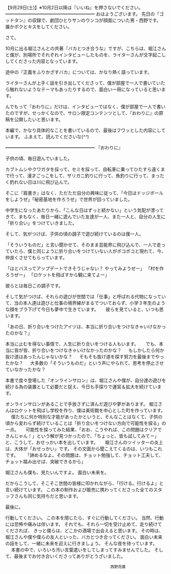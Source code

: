 【9月29日(土)】※10月2日以降は『いいね』を押さないでください。
━━━━━━━━━━━━━━━━━━━━
おはようございます。
先日の『ゴッドタン』の収録で、劇団ひとりサンのウンコが顔面についた男・西野です。
誰かボクとキスをしてください。

さて。

10月に出る堀江さんとの共著『バカとつき合うな』ですが、こちらは、堀江さんと僕が、別場所でそれぞれインタビューしたものを、ライターさんが文字起こししてくださった内容となっています。

途中の『正義をふりかざすバカ』については、かなり熱く語っています。

ライターさんが上手く話を引き出してくださって、僕が部屋で一人で書いていたら触れないようなテーマもあったりするので、面白い一冊になっていると思います。

んでもって『おわりに』だけは、インタビューではなく、僕が部屋で一人で書いたのですが、せっかくなので、サロン限定コンテンツとして、『おわりに』の原稿を公開したいと思います。

本編で、かなり具体的なことを書いているので、最後はフワッとした内容にしています。
ふまえて、読んでくださいな(*^^*)

━━━━━━━━━━━━━━━━━━━━
『おわりに』

子供の頃、毎日遊んでいました。

カブトムシやクワガタを採って、セミを採って、自転車に乗ってひたすら遠くまで行って、漫才ごっこをして、ザリガニ釣りに行って、魚釣りに行って、まったく釣れない日は川に飛び込んで。

そこに『肩書き』はなく、ただただ自分の興味に従って、「今日はドッジボールをしようぜ」「秘密基地を作ろうぜ」で世界が回っていました。

中学生になったあたりから、「こんな日はずっと続かない」という気配が漂ってきて、まもなく、毎日一緒に遊んでいた友達が一人、また一人と、自分の人生に「折り合い」をつけていきました。

そして、気がつけば、子供の頃の調子で遊び続けているのは僕一人。

 「そういうものだ」と言い聞かせて、そのまま芸能界に飛び込んで、一人で走っていたら、僕と同じように折り合いをつけていない人がポコポコと現れて、今、仲良くさせてもらっています。

「はとバスってアップデートできそうじゃない？ やってみようぜー」
「村を作ろうぜー」
「ロケットを飛ばすから観に来てよー」

彼らとは毎日この調子です。

 そして気がつけば、それらの遊びが世間では「仕事」と呼ばれる代物になっていて、当の本人達は遊びと仕事の境界線がまるでついておらず、小学３年生のような顔をブラ下げて今日も夢中で生きています。
　
彼らを見ていると、いつも思います。

「あの日、折り合いをつけたアイツは、本当に折り合いをつけなきゃいけなかったのかな？」

本当に止むを得ない事情で、人生に折り合いをつける人もいます。
　
でも、本当に皆が皆、折り合いをつけなきゃいけなかったのかな？
　
もしかしたら何か抜け道はあったんじゃないかな？
　
そもそも抜け道を探す努力を最後までやったかな？
　
大多数の「そういうものだ」という声にやられて、思考を停止させていなかったかな？


本書で度々登場した『オンラインサロン』は、堀江さんや僕が、自分達の遊びを続ける為の装置として必要だと捉え、今日も手探りで運営＆拡大を続けています。

オンラインサロンがあることで手放さずに済んだ遊びや夢があります。
堀江さんはロケットを飛ばし学校を作り、僕は美術館を中心とした町を作っています。
 　
僕たちに何か特別な才能があったかというと、そんなことはなくて、子供の頃から変わらず続けていることは「折り合いをつけない方向で可能性を探る」の一点。
　
 可能性を探ってみた結果、「おお、こうやれば、この問題はクリアできんじゃん！」という解が見つかったので、「ちょっと、皆も試してみてー」と、こうして、おせっかい本を出しています。
 　
堀江さんのツイッターの炎上は、大体が「おせっかい」です。
その文面から聞こえてくるのは、いつもこれです。
　
「諦めるなよ。その問題は、チョット勉強して、チョット工夫して、チョット踏み出せば、突破できるから」

堀江さんも僕も、見たいんですよ。
面白い未来を。

だからこうして、そこそこ世間の皆様に叩かれながら、「行ける。行けるよ」と言い続けています。
この本の制作および販売に携わってくださった全てのスタッフさんも同じ気持ちだと思います。

最後に。

行動してください。
この本を閉じたら、すぐに行動してください。
当然、行動には恐怖や痛みは伴います。
それでも、それら一切を受け止めて、走り続けてくだされば、
きっと僕らは、どこかの酒場で出会えると思います。
その時は、
堀江さんや僕や僕らの友人といった、バカとつき合ってください。
面白い未来の話をして、一緒に未来を迎えに行きましょう。
そんな夜を待っています。
　
本書の中で、いろいろ汚い言葉遣いをしてしまってすみませんでした。
そして、最後までお付き合いくださってありがとうざいました。
　
　

                                                  西野亮廣
